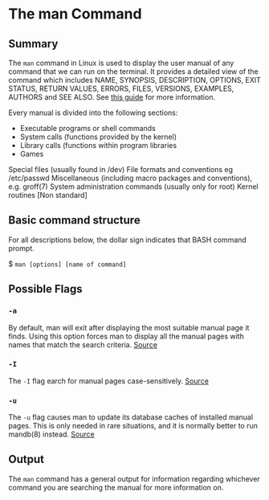 # The man Command

## Summary 
The `man` command in Linux is used to display the user manual of any command that we can run on
the terminal. It provides a detailed view of the command which includes NAME, SYNOPSIS,
DESCRIPTION, OPTIONS, EXIT STATUS, RETURN VALUES, ERRORS, FILES, VERSIONS, EXAMPLES,
AUTHORS and SEE ALSO. See [this guide](https://www.nielit.gov.in/gorakhpur/sites/default/files/Gorakhpur/Alevel_unix_27april20_AKM.pdf) for more information.

Every manual is divided into the following sections:

* Executable programs or shell commands
* System calls (functions provided by the kernel)
* Library calls (functions within program libraries
* Games

Special files (usually found in /dev)
File formats and conventions eg /etc/passwd
Miscellaneous (including macro packages and conventions), e.g. groff(7)
System administration commands (usually only for root)
Kernel routines [Non standard]

## Basic command structure
For all descriptions below, the dollar sign indicates that BASH command prompt.

$ `man [options] [name of command]`

## Possible Flags

### `-a`
By default, man will exit after displaying the most suitable manual page it finds.  Using this option forces man to display all the manual pages with names that match the search criteria. [Source](https://man7.org/linux/man-pages/man1/man.1.html)

### `-I`
The `-I` flag earch for manual pages case-sensitively. [Source](https://man7.org/linux/man-pages/man1/man.1.html)

### `-u`
The `-u` flag causes man to update its database caches of installed manual pages.  This is only needed in rare situations, and it is normally better to run mandb(8) instead. [Source](https://man7.org/linux/man-pages/man1/man.1.html)


## Output
The `man` command has a general output for information regarding whichever command you are searching the manual for more information on. 
